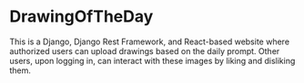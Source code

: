 # DrawingOfTheDay
This is a Django, Django Rest Framework, and React-based website where authorized users can upload drawings based on the daily prompt. Other users, upon logging in, can interact with these images by liking and disliking them.
